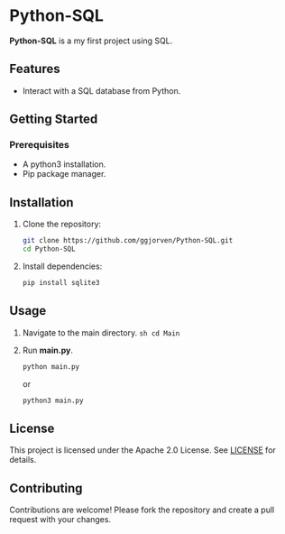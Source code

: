 # Python-SQL

**Python-SQL** is a my first project using SQL.

## Features

- Interact with a SQL database from Python.

## Getting Started

### Prerequisites

- A python3 installation.
- Pip package manager.

## Installation

1. Clone the repository:
    ```sh
    git clone https://github.com/ggjorven/Python-SQL.git
    cd Python-SQL
    ```

2. Install dependencies:
    ```sh
    pip install sqlite3
    ```

## Usage
1. Navigate to the main directory.
    ``sh
    cd Main
    ``

2. Run **main.py**.
    ```sh
    python main.py
    ```
    or
    ```sh
    python3 main.py
    ```

## License
This project is licensed under the Apache 2.0 License. See [LICENSE](LICENSE.txt) for details.

## Contributing
Contributions are welcome! Please fork the repository and create a pull request with your changes.
